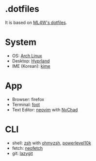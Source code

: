 # .dotfiles

It is based on [ML4W's dotfiles](https://gitlab.com/stephan-raabe/dotfiles).

# System

- OS: [Arch Linux](https://archlinux.org/)
- Desktop: [Hyprland](https://github.com/hyprwm)
- IME (Korean): [kime](https://github.com/Riey/kime)

# App

- Browser: firefox
- Terminal: [foot](https://codeberg.org/dnkl/foot/commits/branch/master)
- Text Editor: [neovim](https://github.com/neovim/neovim) with [NvChad](https://github.com/NvChad/NvChad)

# CLI

- shell: [zsh](https://github.com/zsh-users/zsh) with [ohmyzsh](https://github.com/ohmyzsh/ohmyzsh), [powerlevel10k](https://github.com/romkatv/powerlevel10k)
- fetch: [neofetch](https://github.com/dylanaraps/neofetch)
- git: [lazygit](https://github.com/jesseduffield/lazygit)
